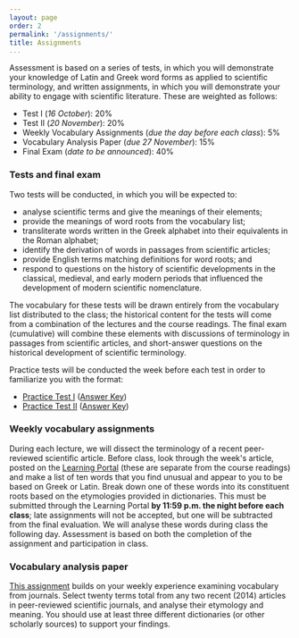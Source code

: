 ```yaml
---
layout: page
order: 2
permalink: '/assignments/'
title: Assignments
...
```


Assessment is based on a series of tests, in which you will demonstrate your knowledge of Latin and Greek word forms as applied to scientific terminology, and written assignments, in which you will demonstrate your ability to engage with scientific literature. These are weighted as follows:

- Test I (*16 October*): 20%
- Test II (*20 November*): 20%
- Weekly Vocabulary Assignments (*due the day before each class*): 5%
- Vocabulary Analysis Paper (*due 27 November*): 15%
- Final Exam (*date to be announced*): 40%

### Tests and final exam

Two tests will be conducted, in which you will be expected to:

- analyse scientific terms and give the meanings of their elements;
- provide the meanings of word roots from the vocabulary list;
- transliterate words written in the Greek alphabet into their equivalents in the Roman alphabet;
- identify the derivation of words in passages from scientific articles;
- provide English terms matching definitions for word roots; and
- respond to questions on the history of scientific developments in the classical, medieval, and early modern periods that influenced the development of modern scientific nomenclature.

The vocabulary for these tests will be drawn entirely from the vocabulary list distributed to the class; the historical content for the tests will come from a combination of the lectures and the course readings. The final exam (cumulative) will combine these elements with discussions of terminology in passages from scientific articles, and short-answer questions on the historical development of scientific terminology.

Practice tests will be conducted the week before each test in order to familiarize you with the format:

- [Practice Test I](practice-test-1.pdf) ([Answer Key](practice-test-1-answer-key.pdf))
- [Practice Test II](practice-test-2.pdf) ([Answer Key](practice-test-2-answer-key.pdf))

### Weekly vocabulary assignments

During each lecture, we will dissect the terminology of a recent peer-reviewed scientific article. Before class, look through the week's article, posted on the [Learning Portal](http://portal.utoronto.ca/) (these are separate from the course readings) and make a list of ten words that you find unusual and appear to you to be based on Greek or Latin. Break down one of these words into its constituent roots based on the etymologies provided in dictionaries. This must be submitted through the Learning Portal **by 11:59 p.m. the night before each class**; late assignments will not be accepted, but one will be subtracted from the final evaluation. We will analyse these words during class the following day. Assessment is based on both the completion of the assignment and participation in class.

### Vocabulary analysis paper

[This assignment](vocabulary-analysis-paper/) builds on your weekly experience examining vocabulary from journals. Select twenty terms total from any two recent (2014) articles in peer-reviewed scientific journals, and analyse their etymology and meaning. You should use at least three different dictionaries (or other scholarly sources) to support your findings.